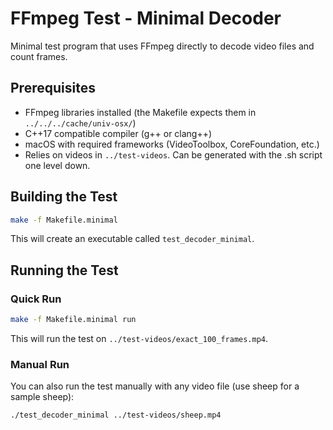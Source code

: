 # FFmpeg Test - Minimal Decoder

Minimal test program that uses FFmpeg directly to decode video files and count frames.

## Prerequisites

- FFmpeg libraries installed (the Makefile expects them in `../../../cache/univ-osx/`)
- C++17 compatible compiler (g++ or clang++)
- macOS with required frameworks (VideoToolbox, CoreFoundation, etc.)
- Relies on videos in `../test-videos`. Can be generated with the .sh script one level down. 

## Building the Test

```bash
make -f Makefile.minimal
```

This will create an executable called `test_decoder_minimal`.

## Running the Test

### Quick Run

```bash
make -f Makefile.minimal run
```

This will run the test on `../test-videos/exact_100_frames.mp4`.

### Manual Run

You can also run the test manually with any video file (use sheep for a sample sheep):

```bash
./test_decoder_minimal ../test-videos/sheep.mp4
```
